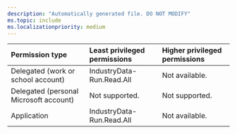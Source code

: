 ```yaml
---
description: "Automatically generated file. DO NOT MODIFY"
ms.topic: include
ms.localizationpriority: medium
---
```


|Permission type|Least privileged permissions|Higher privileged permissions|
|:---|:---|:---|
|Delegated (work or school account)|IndustryData-Run.Read.All|Not available.|
|Delegated (personal Microsoft account)|Not supported.|Not supported.|
|Application|IndustryData-Run.Read.All|Not available.|

